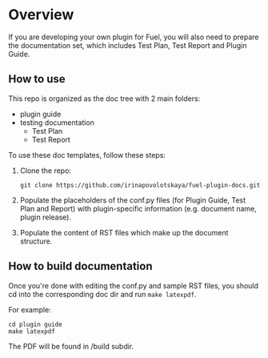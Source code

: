 # Overview

If you are developing your own plugin for Fuel, you will also need to prepare the documentation set,
which includes Test Plan, Test Report and Plugin Guide.

## How to use

This repo is organized as the doc tree with 2 main folders:
- plugin guide
- testing documentation
  - Test Plan
  - Test Report

To use these doc templates, follow these steps:

1. Clone the repo:

   `git clone https://github.com/irinapovolotskaya/fuel-plugin-docs.git`
  
2. Populate the placeholders of the conf.py files (for Plugin Guide, Test Plan and Report) with plugin-specific information (e.g. document name, plugin release).

3. Populate the content of RST files which make up the document structure.

## How to build documentation

Once you're done with editing the conf.py and sample RST files, you should cd into the corresponding doc dir and
run `make latexpdf`.

For example:
```
cd plugin guide
make latexpdf
```

The PDF will be found in /build subdir.



